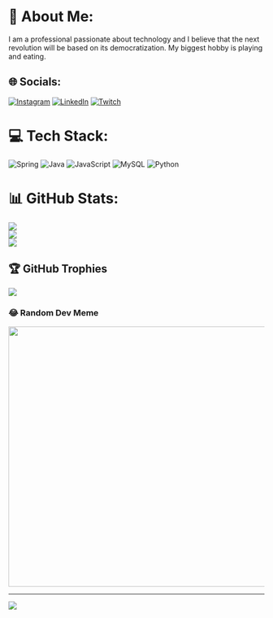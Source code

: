 # 💫 About Me:
I am a professional passionate about technology and I believe that the next revolution will be based on its democratization. My biggest hobby is playing and eating.


## 🌐 Socials:
[![Instagram](https://img.shields.io/badge/Instagram-%23E4405F.svg?logo=Instagram&logoColor=white)](https://instagram.com/rafael.sahyoun) [![LinkedIn](https://img.shields.io/badge/LinkedIn-%230077B5.svg?logo=linkedin&logoColor=white)](https://linkedin.com/in/rafael-sahyoun) [![Twitch](https://img.shields.io/badge/Twitch-%239146FF.svg?logo=Twitch&logoColor=white)](https://twitch.tv/Ciduca) 

# 💻 Tech Stack:
![Spring](https://img.shields.io/badge/spring-%236DB33F.svg?style=for-the-badge&logo=spring&logoColor=white) ![Java](https://img.shields.io/badge/java-%23ED8B00.svg?style=for-the-badge&logo=java&logoColor=white) ![JavaScript](https://img.shields.io/badge/javascript-%23323330.svg?style=for-the-badge&logo=javascript&logoColor=%23F7DF1E) ![MySQL](https://img.shields.io/badge/mysql-%2300f.svg?style=for-the-badge&logo=mysql&logoColor=white) ![Python](https://img.shields.io/badge/python-3670A0?style=for-the-badge&logo=python&logoColor=ffdd54)
# 📊 GitHub Stats:
![](https://github-readme-stats.vercel.app/api?username=rafaelsahyounrosa&theme=tokyonight&hide_border=false&include_all_commits=true&count_private=true)<br/>
![](https://github-readme-streak-stats.herokuapp.com/?user=rafaelsahyounrosa&theme=tokyonight&hide_border=false)<br/>
![](https://github-readme-stats.vercel.app/api/top-langs/?username=rafaelsahyounrosa&theme=tokyonight&hide_border=false&include_all_commits=true&count_private=true&layout=compact)

## 🏆 GitHub Trophies
![](https://github-profile-trophy.vercel.app/?username=rafaelsahyounrosa&theme=radical&no-frame=false&no-bg=true&margin-w=4)

### 😂 Random Dev Meme
<img src="https://random-memer.herokuapp.com/" width="512px"/>

---
[![](https://visitcount.itsvg.in/api?id=rafaelsahyounrosa&icon=0&color=0)](https://visitcount.itsvg.in)

<!-- Proudly created with GPRM ( https://gprm.itsvg.in ) -->
